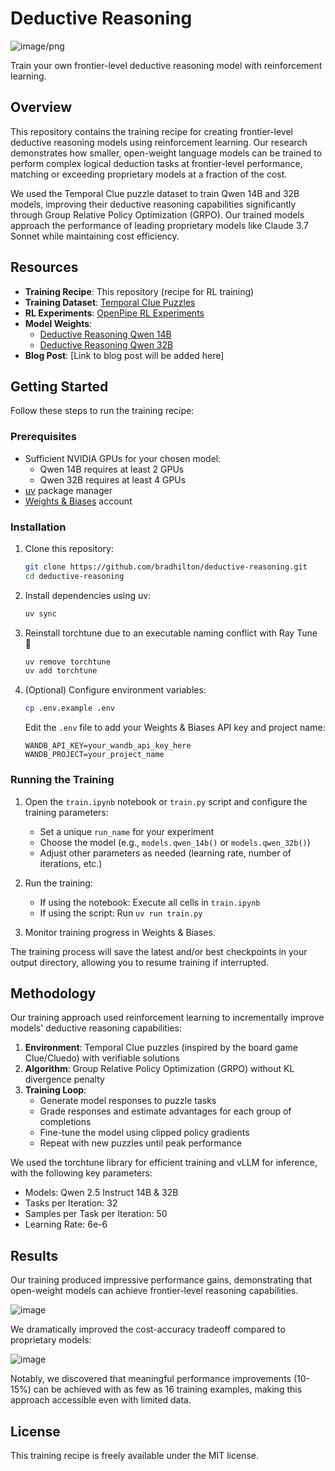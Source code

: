 # Deductive Reasoning

![image/png](https://cdn-uploads.huggingface.co/production/uploads/674a1d102c0f27a385772cfe/JauBmEQM0FpOdShBMSfst.png)

Train your own frontier-level deductive reasoning model with reinforcement learning.

## Overview

This repository contains the training recipe for creating frontier-level deductive reasoning models using reinforcement learning. Our research demonstrates how smaller, open-weight language models can be trained to perform complex logical deduction tasks at frontier-level performance, matching or exceeding proprietary models at a fraction of the cost.

We used the Temporal Clue puzzle dataset to train Qwen 14B and 32B models, improving their deductive reasoning capabilities significantly through Group Relative Policy Optimization (GRPO). Our trained models approach the performance of leading proprietary models like Claude 3.7 Sonnet while maintaining cost efficiency.

## Resources

- **Training Recipe**: This repository (recipe for RL training)
- **Training Dataset**: [Temporal Clue Puzzles](https://github.com/bradhilton/temporal-clue)
- **RL Experiments**: [OpenPipe RL Experiments](https://github.com/openpipe/rl-experiments)
- **Model Weights**:
  - [Deductive Reasoning Qwen 14B](https://huggingface.co/OpenPipe/Deductive-Reasoning-Qwen-14B)
  - [Deductive Reasoning Qwen 32B](https://huggingface.co/OpenPipe/Deductive-Reasoning-Qwen-32B)
- **Blog Post**: [Link to blog post will be added here]

## Getting Started

Follow these steps to run the training recipe:

### Prerequisites

- Sufficient NVIDIA GPUs for your chosen model:
  - Qwen 14B requires at least 2 GPUs
  - Qwen 32B requires at least 4 GPUs
- [uv](https://github.com/astral-sh/uv) package manager
- [Weights & Biases](https://wandb.ai) account

### Installation

1. Clone this repository:

   ```bash
   git clone https://github.com/bradhilton/deductive-reasoning.git
   cd deductive-reasoning
   ```

2. Install dependencies using uv:

   ```bash
   uv sync
   ```

3. Reinstall torchtune due to an executable naming conflict with Ray Tune 🙈

   ```bash
   uv remove torchtune
   uv add torchtune
   ```

4. (Optional) Configure environment variables:

   ```bash
   cp .env.example .env
   ```

   Edit the `.env` file to add your Weights & Biases API key and project name:

   ```
   WANDB_API_KEY=your_wandb_api_key_here
   WANDB_PROJECT=your_project_name
   ```

### Running the Training

1. Open the `train.ipynb` notebook or `train.py` script and configure the training parameters:

   - Set a unique `run_name` for your experiment
   - Choose the model (e.g., `models.qwen_14b()` or `models.qwen_32b()`)
   - Adjust other parameters as needed (learning rate, number of iterations, etc.)

2. Run the training:

   - If using the notebook: Execute all cells in `train.ipynb`
   - If using the script: Run `uv run train.py`

3. Monitor training progress in Weights & Biases.

The training process will save the latest and/or best checkpoints in your output directory, allowing you to resume training if interrupted.

## Methodology

Our training approach used reinforcement learning to incrementally improve models' deductive reasoning capabilities:

1. **Environment**: Temporal Clue puzzles (inspired by the board game Clue/Cluedo) with verifiable solutions
2. **Algorithm**: Group Relative Policy Optimization (GRPO) without KL divergence penalty
3. **Training Loop**:
   - Generate model responses to puzzle tasks
   - Grade responses and estimate advantages for each group of completions
   - Fine-tune the model using clipped policy gradients
   - Repeat with new puzzles until peak performance

We used the torchtune library for efficient training and vLLM for inference, with the following key parameters:

- Models: Qwen 2.5 Instruct 14B & 32B
- Tasks per Iteration: 32
- Samples per Task per Iteration: 50
- Learning Rate: 6e-6

## Results

Our training produced impressive performance gains, demonstrating that open-weight models can achieve frontier-level reasoning capabilities.

![image](https://github.com/user-attachments/assets/c405846e-3f19-4b0e-a4ac-02f16c015c54)

We dramatically improved the cost-accuracy tradeoff compared to proprietary models:

![image](https://github.com/user-attachments/assets/5889e53e-7d11-4742-900d-5386aadc1983)

Notably, we discovered that meaningful performance improvements (10-15%) can be achieved with as few as 16 training examples, making this approach accessible even with limited data.

## License

This training recipe is freely available under the MIT license.
